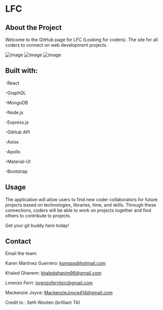 # LFC


## About the Project
Welcome to the GitHub page for LFC (Looking for coders). The site for all coders to connect on web development projects.

![image](../LFCoders/client/src/assets/img/landingpage.png)
![image](../LFCoders/client/src/assets/img/search.png)
![image](../LFCoders/client/src/assets/img/lookingforcoders.png)



## Built with:
-React

-GraphQL

-MongoDB

-Node.js

-Express.js

-GitHub API

-Axios

-Apollo

-Material-UI

-Bootstrap



## Usage
The application will allow users to find new coder collaborators for future projects based on technologies, libraries, time, and skills. Through these connections, coders will be able to work on projects together
and find others to contribute to projects.
 
Get your git buddy here today!



## Contact
Email the team:

Karen Martinez Guerrero: ksmgps@hotmail.com

Khaled Ghanem: khaledghanim96@gmail.com

Lorenzo Ferri: lorenzoferritsic@gmail.com

Mackenzie Joyce: MackenzieJoyce414@gmail.com

Credit to : Seth Wooten (brilliant TA)